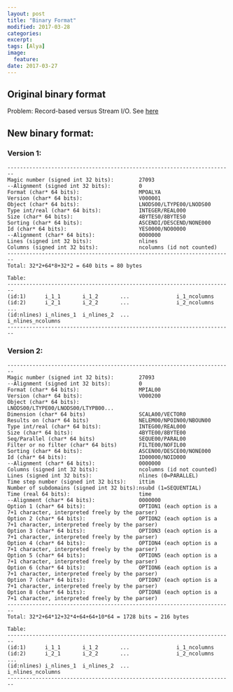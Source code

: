 ```yaml
---
layout: post
title: "Binary Format"
modified: 2017-03-28
categories: 
excerpt:
tags: [Alya]
image:
  feature:
date: 2017-03-27
---
```


## Original binary format

Problem: Record-based versus Stream I/O. See [here](http://www.star.le.ac.uk/~cgp/streamIO.html)

## New binary format:

### Version 1:

    ------------------------------------------------------------------------
    Magic number (signed int 32 bits):        27093
    --Alignment (signed int 32 bits):         0
    Format (char* 64 bits):                   MPOALYA
    Version (char* 64 bits):                  V000001
    Object (char* 64 bits):                   LNODS00/LTYPE00/LNODS00
    Type int/real (char* 64 bits):            INTEGER/REAL000
    Size (char* 64 bits):                     4BYTES0/8BYTES0
    Sorting (char* 64 bits):                  ASCENDI/DESCEND/NONE000
    Id (char* 64 bits):                       YES0000/NO00000
    --Alignment (char* 64 bits):              0000000
    Lines (signed int 32 bits):               nlines
    Columns (signed int 32 bits):             ncolumns (id not counted)
    ------------------------------------------------------------------------
    Total: 32*2+64*8+32*2 = 640 bits = 80 bytes
    
    Table:
    ------------------------------------------------------------------------
    (id:1)      i_1_1       i_1_2       ...               i_1_ncolumns
    (id:2)      i_2_1       i_2_2       ...               i_2_ncolumns
    ...
    (id:nlines) i_nlines_1  i_nlines_2  ...               i_nlines_ncolumns
    ------------------------------------------------------------------------

### Version 2:

    ------------------------------------------------------------------------
    Magic number (signed int 32 bits):        27093
    --Alignment (signed int 32 bits):         0
    Format (char* 64 bits):                   MPIAL00 
    Version (char* 64 bits):                  V000200
    Object (char* 64 bits):                   LNODS00/LTYPE00/LNODS00/LTYPB00...
    Dimension (char* 64 bits)                 SCALA00/VECTOR0
    Results on (char* 64 bits)                NELEM00/NPOIN00/NBOUN00
    Type int/real (char* 64 bits):            INTEG00/REAL000
    Size (char* 64 bits):                     4BYTE00/8BYTE00
    Seq/Parallel (char* 64 bits)              SEQUE00/PARAL00
    Filter or no filter (char* 64 bits)       FILTE00/NOFIL00
    Sorting (char* 64 bits):                  ASCEN00/DESCE00/NONE000
    Id (char* 64 bits):                       ID00000/NOID000
    --Alignment (char* 64 bits):              0000000
    Columns (signed int 32 bits):             ncolumns (id not counted)
    Lines (signed int 32 bits):               nlines (0=PARALLEL)
    Time step number (signed int 32 bits):    ittim
    Number of subdomains (signed int 32 bits):nsubd (1=SEQUENTIAL)
    Time (real 64 bits):                      time
    --Alignment (char* 64 bits):              0000000
    Option 1 (char* 64 bits):                 OPTION1 (each option is a 7+1 character, interpreted freely by the parser)
    Option 2 (char* 64 bits):                 OPTION2 (each option is a 7+1 character, interpreted freely by the parser)
    Option 3 (char* 64 bits):                 OPTION3 (each option is a 7+1 character, interpreted freely by the parser)
    Option 4 (char* 64 bits):                 OPTION4 (each option is a 7+1 character, interpreted freely by the parser)
    Option 5 (char* 64 bits):                 OPTION5 (each option is a 7+1 character, interpreted freely by the parser)
    Option 6 (char* 64 bits):                 OPTION6 (each option is a 7+1 character, interpreted freely by the parser)
    Option 7 (char* 64 bits):                 OPTION7 (each option is a 7+1 character, interpreted freely by the parser)
    Option 8 (char* 64 bits):                 OPTION8 (each option is a 7+1 character, interpreted freely by the parser)
    ------------------------------------------------------------------------
    Total: 32*2+64*12+32*4+64+64+10*64 = 1728 bits = 216 bytes
    
    Table:
    ------------------------------------------------------------------------
    (id:1)      i_1_1       i_1_2       ...               i_1_ncolumns
    (id:2)      i_2_1       i_2_2       ...               i_2_ncolumns
    ...
    (id:nlines) i_nlines_1  i_nlines_2  ...               i_nlines_ncolumns
    ------------------------------------------------------------------------

